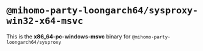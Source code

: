 # `@mihomo-party-loongarch64/sysproxy-win32-x64-msvc`

This is the **x86_64-pc-windows-msvc** binary for `@mihomo-party-loongarch64/sysproxy`
